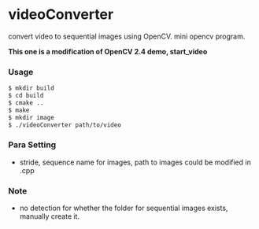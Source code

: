# videoConverter
convert video to sequential images using OpenCV.
mini opencv program.

**This one is a modification of OpenCV 2.4 demo, start_video**
### Usage
```bash
$ mkdir build
$ cd build
$ cmake ..
$ make
$ mkdir image
$ ./videoConverter path/to/video
```
### Para Setting
* stride, sequence name for images, path to images could be modified in .cpp

### Note
* no detection for whether the folder for sequential images exists, manually create it. 
